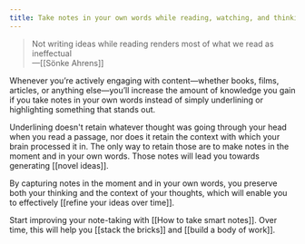 ```yaml
---
title: Take notes in your own words while reading, watching, and thinking
---
```

> Not writing ideas while reading renders most of what we read as ineffectual   
> —[[Sönke Ahrens]]  

Whenever you’re actively engaging with content—whether books, films, articles, or anything else—you’ll increase the amount of knowledge you gain if you take notes in your own words instead of simply underlining or highlighting something that stands out.

Underlining doesn't retain whatever thought was going through your head when you read a passage, nor does it retain the context with which your brain processed it in. The only way to retain those are to make notes in the moment and in your own words. Those notes will lead you towards generating [[novel ideas]].

By capturing notes in the moment and in your own words, you preserve both your thinking and the context of your thoughts, which will enable you to effectively [[refine your ideas over time]].

Start improving your note-taking with [[How to take smart notes]]. Over time, this will help you [[stack the bricks]] and [[build a body of work]].
